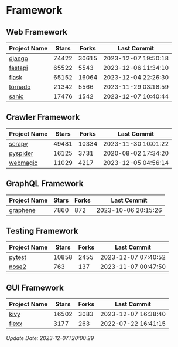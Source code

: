 # Framework

## Web Framework
| Project Name | Stars | Forks | Last Commit |
| ------------ | ----- | ----- | ----------- |
| [django](https://github.com/django/django) | 74422 | 30615 | 2023-12-07 19:50:18 |
| [fastapi](https://github.com/tiangolo/fastapi) | 65522 | 5543 | 2023-12-06 11:34:10 |
| [flask](https://github.com/pallets/flask) | 65152 | 16064 | 2023-12-04 22:26:30 |
| [tornado](https://github.com/tornadoweb/tornado) | 21342 | 5566 | 2023-11-29 03:18:59 |
| [sanic](https://github.com/sanic-org/sanic) | 17476 | 1542 | 2023-12-07 10:40:44 |

## Crawler Framework
| Project Name | Stars | Forks | Last Commit |
| ------------ | ----- | ----- | ----------- |
| [scrapy](https://github.com/scrapy/scrapy) | 49481 | 10334 | 2023-11-30 10:01:22 |
| [pyspider](https://github.com/binux/pyspider) | 16125 | 3731 | 2020-08-02 17:34:20 |
| [webmagic](https://github.com/code4craft/webmagic) | 11029 | 4217 | 2023-12-05 04:56:14 |

## GraphQL Framework
| Project Name | Stars | Forks | Last Commit |
| ------------ | ----- | ----- | ----------- |
| [graphene](https://github.com/graphql-python/graphene) | 7860 | 872 | 2023-10-06 20:15:26 |

## Testing Framework
| Project Name | Stars | Forks | Last Commit |
| ------------ | ----- | ----- | ----------- |
| [pytest](https://github.com/pytest-dev/pytest) | 10858 | 2455 | 2023-12-07 07:40:52 |
| [nose2](https://github.com/nose-devs/nose2) | 763 | 137 | 2023-11-07 00:47:50 |

## GUI Framework
| Project Name | Stars | Forks | Last Commit |
| ------------ | ----- | ----- | ----------- |
| [kivy](https://github.com/kivy/kivy) | 16502 | 3083 | 2023-12-07 16:38:40 |
| [flexx](https://github.com/flexxui/flexx) | 3177 | 263 | 2022-07-22 16:41:15 |

*Update Date: 2023-12-07T20:00:29*